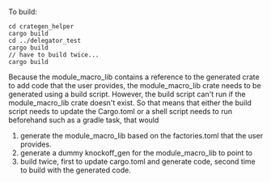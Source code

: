 To build:

```shell
cd crategen_helper
cargo build
cd ../delegator_test
cargo build
// have to build twice...
cargo build
```

Because the module_macro_lib contains a reference to the generated crate to add code that the user provides, the module_macro_lib crate needs to be generated using a build script. However, the build script can't run if the module_macro_lib crate doesn't exist. So that means that either the build script needs to update the Cargo.toml or a shell script needs to run beforehand such as a gradle task, that would

1. generate the module_macro_lib based on the factories.toml that the user provides. 
2. generate a dummy knockoff_gen for the module_macro_lib to point to
3. build twice, first to update cargo.toml and generate code, second time to build with the generated code.